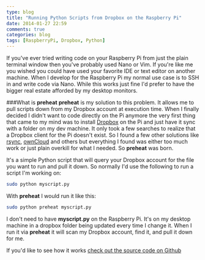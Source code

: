 ```yaml
---
type: blog
title: "Running Python Scripts from Dropbox on the Raspberry Pi"
date: 2014-01-27 22:59
comments: true
categories: blog
tags: [RaspberryPi, Dropbox, Python]
---
```


If you've ever tried writing code on your Raspberry Pi from just the plain terminal window then you've probably used Nano or Vim. If you're like me you wished you could have used your favorite IDE or text editor on another machine. When I develop for the Raspberry Pi my normal use case is to SSH in and write code via Nano. While this works just fine I'd prefer to have the bigger real estate afforded by my desktop monitors.

###What is **preheat**
**preheat** is my solution to this problem. It allows me to pull scripts down from my Dropbox account at execution time. When I finally decided I didn't want to code directly on the Pi anymore the very first thing that came to my mind was to install [Dropbox][dropbox] on the Pi and just have it sync with a folder on my dev machine. It only took a few searches to realize that a Dropbox client for the Pi doesn't exist. So I found a few other solutions like [rsync][rsync], [ownCloud][owncloud] and others but everything I found was either too much work or just plain overkill for what I needed. So **preheat** was born.

It's a simple Python script that will query your Dropbox account for the file you want to run and pull it down. So normally I'd use the following to run a script I'm working on:

``` bash
sudo python myscript.py
```

With **preheat** I would run it like this:

``` bash
sudo python preheat myscript.py
```

I don't need to have **myscript.py** on the Raspberry Pi. It's on my desktop machine in a dropbox folder being updated every time I change it. When I run it via **preheat** it will scan my Dropbox account, find it, and pull it down for me.

If you'd like to see how it works [check out the source code on Github][preheat]

[dropbox]: http://dropbox.com
[owncloud]: http://owncloud.org
[rsync]: http://en.wikipedia.org/wiki/Rsync
[preheat]: https://github.com/sidwarkd/preheat